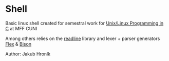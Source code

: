 # Shell

Basic linux shell created for semestral work for [Unix/Linux Programming in C](https://github.com/devnull-cz/unix-linux-prog-in-c) at MFF CUNI

Among others relies on the [readline](https://tiswww.case.edu/php/chet/readline/rltop.html) library and lexer + parser generators [Flex](https://github.com/westes/flex/) & [Bison](https://www.gnu.org/software/bison/)


Author: Jakub Hroník
